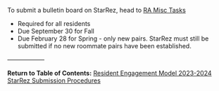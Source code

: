 To submit a bulletin board on StarRez, head to [RA Misc Tasks](RA%20Misc%20Tasks.md)

- Required for all residents
- Due September 30 for Fall
- Due February 28 for Spring - only new pairs. StarRez must still be submitted if no new roommate pairs have been established.

——————

**Return to Table of Contents:**
[Resident Engagement Model 2023-2024 StarRez Submission Procedures](Resident%20Engagement%20Model%202023-2024%20StarRez%20Submission%20Procedures.md)